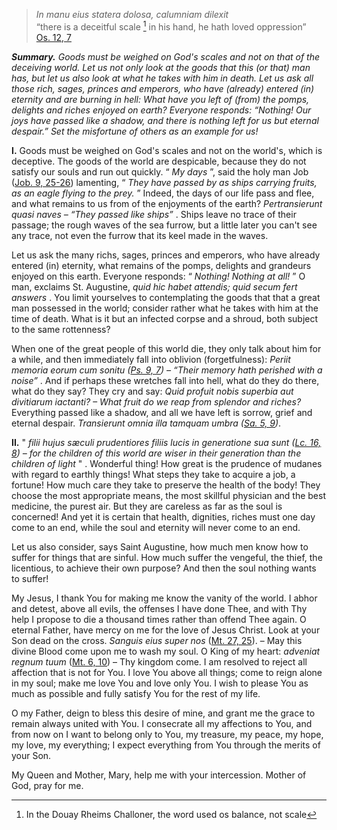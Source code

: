 > *In manu eius statera dolosa, calumniam dilexit*  
“there is a deceitful scale [^1] in his hand, he hath loved oppression”  
[Os. 12, 7](https://vulgata.online/bible/Os.12?ed=VG_DR2&vfn=DR2.Os.12.7:vs)

***Summary.** Goods must be weighed on God's scales and not on that of the deceiving world. Let us not only look at the goods that this (or that) man has, but let us also look at what he takes with him in death. Let us ask all those rich, sages, princes and emperors, who have (already) entered (in) eternity and are burning in hell: What have you left of (from) the pomps, delights and riches enjoyed on earth? Everyone responds: “Nothing! Our joys have passed like a shadow, and there is nothing left for us but eternal despair.” Set the misfortune of others as an example for us!*

**I.** Goods must be weighed on God's scales and not on the world's, which is deceptive. The goods of the world are despicable, because they do not satisfy our souls and run out quickly. “ *My days* ”, said the holy man Job ([Job. 9, 25-26](https://vulgata.online/bible/Job.9?ed=DR2_VG&vfn=DR2.Job.9.25-26:vs)) lamenting, “ *They have passed by as ships carrying fruits, as an eagle flying to the prey.* ” Indeed, the days of our life pass and flee, and what remains to us from of the enjoyments of the earth? *Pertransierunt quasi naves – “They passed like ships”* . Ships leave no trace of their passage; the rough waves of the sea furrow, but a little later you can't see any trace, not even the furrow that its keel made in the waves.

Let us ask the many richs, sages, princes and emperors, who have already entered (in) eternity, what remains of the pomps, delights and grandeurs enjoyed on this earth. Everyone responds: “ *Nothing! Nothing at all!* ” O man, exclaims St. Augustine, *quid hic habet attendis; quid secum fert answers* . You limit yourselves to contemplating the goods that that a great man possessed in the world; consider rather what he takes with him at the time of death. What is it but an infected corpse and a shroud, both subject to the same rottenness?

When one of the great people of this world die, they only talk about him for a while, and then immediately fall into oblivion (forgetfulness): *Periit memoria eorum cum sonitu ([Ps. 9, 7](https://vulgata.online/bible/Ps.9?ed=VG_DR2&vfn=DR2.Ps.9.7:vs)) – “Their memory hath perished with a noise”* . And if perhaps these wretches fall into hell, what do they do there, what do they say? They cry and say: *Quid profuit nobis superbia aut divitiarum iactanti? – What fruit do we reap from splendor and riches?* Everything passed like a shadow, and all we have left is sorrow, grief and eternal despair. *Transierunt omnia illa tamquam umbra ([Sa. 5, 9](https://vulgata.online/bible/Sa.5?ed=VG_DR2&vfn=DR2.Sa.5.9:vs))*.

**II.** " *filii hujus sæculi prudentiores filiis lucis in generatione sua sunt ([Lc. 16, 8](https://vulgata.online/bible/Lc.16?ed=VG_DR2&vfn=DR2.Lc.16.8:vs)) – for the children of this world are wiser in their generation than the children of light* " . Wonderful thing! How great is the prudence of mudanes with regard to earthly things! What steps they take to acquire a job, a fortune! How much care they take to preserve the health of the body! They choose the most appropriate means, the most skillful physician and the best medicine, the purest air. But they are careless as far as the soul is concerned! And yet it is certain that health, dignities, riches must one day come to an end, while the soul and eternity will never come to an end.

Let us also consider, says Saint Augustine, how much men know how to suffer for things that are sinful. How much suffer the vengeful, the thief, the licentious, to achieve their own purpose? And then the soul nothing wants to suffer!

My Jesus, I thank You for making me know the vanity of the world. I abhor and detest, above all evils, the offenses I have done Thee, and with Thy help I propose to die a thousand times rather than offend Thee again. O eternal Father, have mercy on me for the love of Jesus Christ. Look at your Son dead on the cross. *Sanguis eius super nos* ([Mt. 27, 25](https://vulgata.online/bible/Mt.27?ed=VG_DR2&vfn=DR2.Mt.27.25:vs)). – May this divine Blood come upon me to wash my soul. O King of my heart: *adveniat regnum tuum* ([Mt. 6, 10](https://vulgata.online/bible/Mt.6?ed=DR2&vfn=DR2.Mt.6.10:vs)) – Thy kingdom come. I am resolved to reject all affection that is not for You. I love You above all things; come to reign alone in my soul; make me love You and love only You. I wish to please You as much as possible and fully satisfy You for the rest of my life.

O my Father, deign to bless this desire of mine, and grant me the grace to remain always united with You. I consecrate all my affections to You, and from now on I want to belong only to You, my treasure, my peace, my hope, my love, my everything; I expect everything from You through the merits of your Son. 

My Queen and Mother, Mary, help me with your intercession. Mother of God, pray for me.

[^1]: In the Douay Rheims Challoner, the word used os balance, not scale